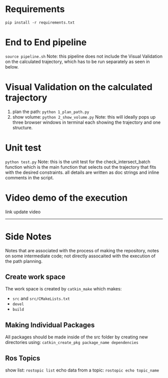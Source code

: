 

# Requirements
```pip install -r requirements.txt```


# End to End pipeline
```source pipeline.sh```
Note: this pipeline does not include the Visual Validation on the calculated trajectory, which has to be run separately as seen in below.


# Visual Validation on the calculated trajectory
1. plan the path: ```python 1_plan_path.py```
2. show volume: ```python 2_show_volume.py```
Note: this will ideally pops up three browser windows in terminal each showing the trajectory and one structure.

# Unit test
```python test.py```
Note: this is the unit test for the check_intersect_batch function which is the main function that selects out the trajectory that fits with the desired constraints. all details are written as doc strings and inline comments in the script.


# Video demo of the execution
link
update video




------

# Side Notes
Notes that are associated with the process of making the repository, notes on some intermediate code; not directly assocaited with the execution of the path planning.

## Create work space
The work space is created by ```catkin_make``` which makes:
- ```src``` and ```src/CMakeLists.txt```
- ```devel```
- ```build```

## Making Individual Packages
All packages should be made inside of the src folder by creating new directories using:
```catkin_create_pkg package_name dependencies```

## Ros Topics
show list:
```rostopic list```
echo data from a topic:
```rostopic echo topic_name```